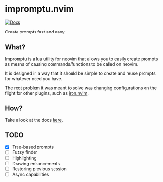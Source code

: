 # impromptu.nvim

[![Docs](https://readthedocs.org/projects/impromptunvim/badge/?version=latest)](http://impromptunvim.readthedocs.io/)


Create prompts fast and easy

## What?

Impromptu is a lua utility for neovim that allows you to easily create prompts as means of causing commands/functions to be called on neovim.

It is designed in a way that it should be simple to create and reuse prompts for whatever need you have.

The root problem it was meant to solve was changing configurations on the flight for other plugins, such as [iron.nvim](https://github.com/Vigemus/iron.nvim).

## How?

Take a look at the docs [here](http://impromptunvim.readthedocs.io/).

## TODO

- [x] [Tree-based prompts](docs/tree-based.md)
- [ ] Fuzzy finder
- [ ] Highlighting
- [ ] Drawing enhancements
- [ ] Restoring previous session
- [ ] Async capabilities
